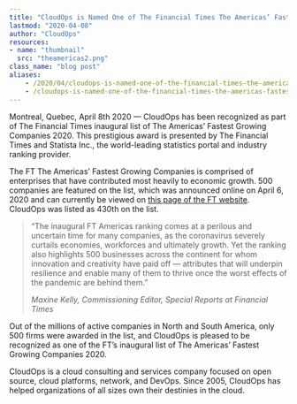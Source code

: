 ```yaml
---
title: "CloudOps is Named One of The Financial Times The Americas’ Fastest Growing Companies in 2020"
lastmod: "2020-04-08"
author: "CloudOps"
resources:
- name: "thumbnail"
  src: "theamericas2.png"
class_name: "blog post"
aliases:
    - /2020/04/cloudops-is-named-one-of-the-financial-times-the-americas-fastest-growing-companies-in-2020/
    - /cloudops-is-named-one-of-the-financial-times-the-americas-fastest-growing-companies-in-2020/
---
```


<p>Montreal, Quebec, April 8th 2020 — CloudOps has been recognized as part of The Financial Times inaugural list of The Americas’ Fastest Growing Companies 2020. This prestigious award is presented by The Financial Times and Statista Inc., the world-leading statistics portal and industry ranking provider.</p>

<p>The FT The Americas’ Fastest Growing Companies is comprised of enterprises that have contributed most heavily to economic growth. 500 companies are featured on the list, which was announced online on April 6, 2020 and can currently be viewed on <a href="https://www.ft.com/content/b0a5e02e-7412-11ea-ad98-044200cb277f">this page of the FT website</a>. CloudOps was listed as 430th on the list.</p>

<blockquote class="wp-block-quote"><p>“The inaugural FT Americas ranking comes at a perilous and uncertain time for many companies, as the coronavirus severely curtails economies, workforces and ultimately growth. Yet the ranking also highlights 500 businesses across the continent for whom innovation and creativity have paid off — attributes that will underpin resilience and enable many of them to thrive once the worst effects of the pandemic are behind them.”</p><p><cite>Maxine Kelly, Commissioning Editor, Special Reports at Financial Times</cite></p></blockquote>

<p>Out of the millions of active companies in North and South America, only 500 firms were awarded in the list, and CloudOps is pleased to be recognized as one of the FT’s inaugural list of The Americas’ Fastest Growing Companies 2020.</p>

<p>CloudOps is a cloud consulting and services company focused on open source, cloud platforms, network, and DevOps. Since 2005, CloudOps has helped organizations of all sizes own their destinies in the cloud.</p>